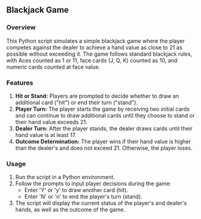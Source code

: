## **Blackjack Game**

### Overview

This Python script simulates a simple blackjack game where the player competes against the dealer to achieve a hand value as close to 21 as possible without exceeding it. The game follows standard blackjack rules, with Aces counted as 1 or 11, face cards (J, Q, K) counted as 10, and numeric cards counted at face value.

### Features

1. **Hit or Stand:** Players are prompted to decide whether to draw an additional card ("hit") or end their turn ("stand").
2. **Player Turn:** The player starts the game by receiving two initial cards and can continue to draw additional cards until they choose to stand or their hand value exceeds 21.
3. **Dealer Turn:** After the player stands, the dealer draws cards until their hand value is at least 17.
4. **Outcome Determination:** The player wins if their hand value is higher than the dealer's and does not exceed 21. Otherwise, the player loses.

### Usage

1. Run the script in a Python environment.
2. Follow the prompts to input player decisions during the game:
    - Enter 'Y' or 'y' to draw another card (hit).
    - Enter 'N' or 'n' to end the player's turn (stand).
3. The script will display the current status of the player's and dealer's hands, as well as the outcome of the game.
